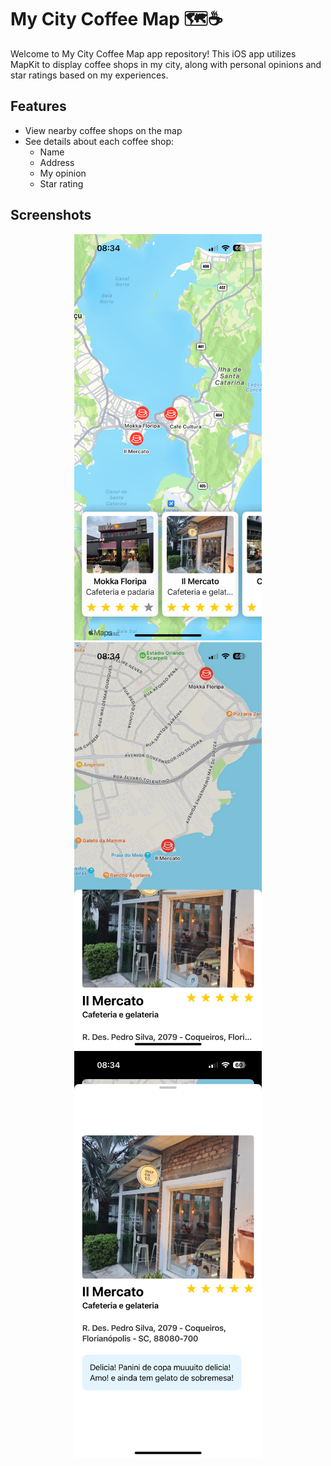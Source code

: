 # My City Coffee Map 🗺️☕

Welcome to My City Coffee Map app repository! This iOS app utilizes MapKit to display coffee shops in my city, along with personal opinions and star ratings based on my experiences.

## Features

- View nearby coffee shops on the map
- See details about each coffee shop:
  - Name
  - Address
  - My opinion
  - Star rating
 
 ## Screenshots
 <p align="center">
<img src="https://github.com/Louisii/MapApp/blob/main/readmeassets/IMG_4159.PNG" width="300" alt="app screenshot, map with cards with restaurant names and images">
<img src="https://github.com/Louisii/MapApp/blob/main/readmeassets/IMG_4160.PNG" width="300" alt="app screenshot, map with cards with restaurant names and images">
<img src="https://github.com/Louisii/MapApp/blob/main/readmeassets/IMG_4161.PNG" width="300" alt="app screenshot, map with cards with restaurant names and images">
 </p>
